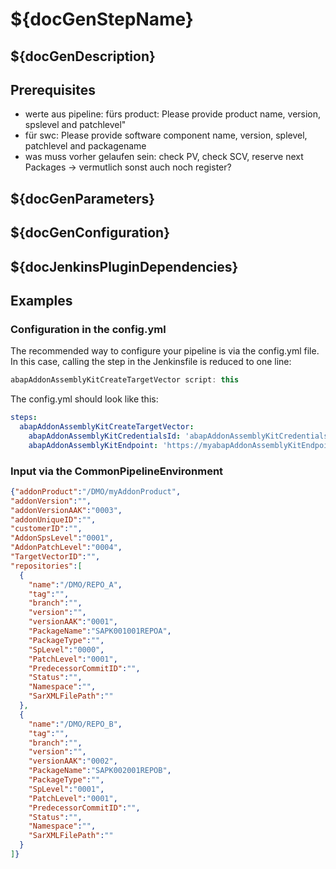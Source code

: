 # ${docGenStepName}

## ${docGenDescription}

## Prerequisites

* werte aus pipeline: fürs product: Please provide product name, version, spslevel and patchlevel"
* für swc: Please provide software component name, version, splevel, patchlevel and packagename
* was muss vorher gelaufen sein: check PV, check SCV, reserve next Packages -> vermutlich sonst auch noch register?

## ${docGenParameters}

## ${docGenConfiguration}

## ${docJenkinsPluginDependencies}

## Examples

### Configuration in the config.yml 

The recommended way to configure your pipeline is via the config.yml file. In this case, calling the step in the Jenkinsfile is reduced to one line:

```groovy
abapAddonAssemblyKitCreateTargetVector script: this
```
The config.yml should look like this:

```yaml
steps:
  abapAddonAssemblyKitCreateTargetVector:
    abapAddonAssemblyKitCredentialsId: 'abapAddonAssemblyKitCredentialsId',
    abapAddonAssemblyKitEndpoint: 'https://myabapAddonAssemblyKitEndpoint.com',
```

### Input via the CommonPipelineEnvironment

```json
{"addonProduct":"/DMO/myAddonProduct",
"addonVersion":"",
"addonVersionAAK":"0003",
"addonUniqueID":"",
"customerID":"",
"AddonSpsLevel":"0001",
"AddonPatchLevel":"0004",
"TargetVectorID":"",
"repositories":[
  {
    "name":"/DMO/REPO_A",
    "tag":"",
    "branch":"",
    "version":"",
    "versionAAK":"0001",
    "PackageName":"SAPK001001REPOA",
    "PackageType":"",
    "SpLevel":"0000",
    "PatchLevel":"0001",
    "PredecessorCommitID":"",
    "Status":"",
    "Namespace":"",
    "SarXMLFilePath":""
  },
  {
    "name":"/DMO/REPO_B",
    "tag":"",
    "branch":"",
    "version":"",
    "versionAAK":"0002",
    "PackageName":"SAPK002001REPOB",
    "PackageType":"",
    "SpLevel":"0001",
    "PatchLevel":"0001",
    "PredecessorCommitID":"",
    "Status":"",
    "Namespace":"",
    "SarXMLFilePath":""
  }
]}
```
